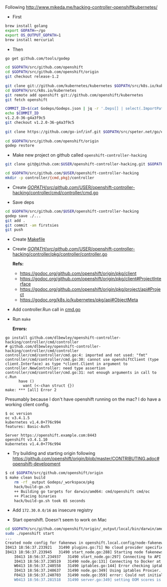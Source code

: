 Following http://www.mikeda.me/hacking-controller-openshiftkubernetes/

- First

```bash
brew install golang
export GOPATH=~/go
export OS_OUTPUT_GOPATH=1
brew install mercurial
```

- Then

```bash
go get github.com/tools/godep

cd $GOPATH/src/github.com/openshift
cd $GOPATH/src/github.com/openshift/origin
git checkout release-1.2
 
git clone git://github.com/kubernetes/kubernetes $GOPATH/src/k8s.io/kubernetes
cd $GOPATH/src/k8s.io/kubernetes
git remote add openshift git://github.com/openshift/kubernetes
git fetch openshift

COMMIT_ID=$(cat Godeps/Godeps.json | jq -r '.Deps[] | select(.ImportPath=="k8s.io/kubernetes/pkg/api") .Comment')
echo $COMMIT_ID
v1.2.0-36-g4a3f9c5
git checkout v1.2.0-36-g4a3f9c5
 
git clone https://github.com/go-inf/inf.git $GOPATH/src/speter.net/go/exp/math/dec/inf
 
cd $GOPATH/src/github.com/openshift/origin
godep restore
```


- Make new project on github called `openshift-controller-hacking`

```bash
git clone git@github.com:$USER/openshift-controller-hacking.git $GOPATH/src/github.com/$USER/openshift-controller-hacking

cd $GOPATH/src/github.com/$USER/openshift-controller-hacking
mkdir -p controller/{cmd,pkg}/controller
```

- Create [$GOPATH/src/github.com/$USER/openshift-controller-hacking/controller/cmd/controller/cmd.go](controller/cmd/controller/cmd.go)

- Save deps

```bash
cd $GOPATH/src/github.com/$USER/openshift-controller-hacking
godep save ./...
git add .
git commit -am firstsies
git push
```

- Create [Makefile](Makefile)

- Create [$GOPATH/src/github.com/$USER/openshift-controller-hacking/controller/pkg/controller/controller.go](controller/pkg/controller/controller.go) 

    **Refs:**

    - https://godoc.org/github.com/openshift/origin/pkg/client
    - https://godoc.org/github.com/openshift/origin/pkg/client#ProjectInterface
    - https://godoc.org/github.com/openshift/origin/pkg/project/api#Project
    - https://godoc.org/k8s.io/kubernetes/pkg/api#ObjectMeta

- Add controller.Run call in [cmd.go](controller/cmd/controller/cmd.go) 
- Run `make`

  **Errors:**

```
go install github.com/dlbewley/openshift-controller-hacking/controller/cmd/controller
# github.com/dlbewley/openshift-controller-hacking/controller/cmd/controller
controller/cmd/controller/cmd.go:4: imported and not used: "fmt"
controller/cmd/controller/cmd.go:30: cannot use openshiftClient (type client.Interface) as type *client.Client in argument to controller.NewController: need type assertion
controller/cmd/controller/cmd.go:31: not enough arguments in call to c.Run
      have ()
        want (<-chan struct {})
make: *** [all] Error 2
```

Presumably because I don't have openshift running on the mac?
I do have a working client config.

```
$ oc version
oc v3.4.1.5
kubernetes v1.4.0+776c994
features: Basic-Auth

Server https://openshift.example.com:8443
openshift v3.4.1.10
kubernetes v1.4.0+776c994
```

- Try building and starting origin following https://github.com/openshift/origin/blob/master/CONTRIBUTING.adoc#openshift-development

```bash
$ cd $GOPATH/src/github.com/openshift/origin
$ make clean build
    rm -rf _output Godeps/_workspace/pkg
    hack/build-go.sh
    ++ Building go targets for darwin/amd64: cmd/openshift cmd/oc
    ++ Placing binaries
    hack/build-go.sh took 65 seconds
```

- Add `172.30.0.0/16` as insecure registry

- Start openshift. Doesn't seem to work on Mac

```bash
cd $GOPATH/src/github.com/openshift/origin/_output/local/bin/darwin/amd64
sudo ./openshift start
...
Created node config for fakenews in openshift.local.config/node-fakenews
I0413 18:56:37.233921   31490 plugins.go:71] No cloud provider specified.
I0413 18:56:37.233945   31490 start_node.go:288] Starting node fakenews (v1.2.2-4-g6f611f3)
    I0413 18:56:37.234937   31490 start_node.go:297] Connecting to API server https://192.168.1.41:8443
    I0413 18:56:37.238519   31490 node.go:131] Connecting to Docker at unix:///var/run/docker.sock
    W0413 18:56:37.240558   31490 iptables.go:144] Error checking iptables version, assuming version at least 1.4.11: executable file not found in $PATH
    I0413 18:56:37.240637   31490 node.go:349] Using iptables Proxier.
    F0413 18:56:37.240703   31490 node.go:359] error: Could not initialize Kubernetes Proxy. You must run this process as root to use the service proxy: can't set sysctl net/ipv4/conf/all/route_localnet: open /proc/sys/net/ipv4/conf/all/route_localnet: no such file or directory
    W0413 18:56:37.281518   31490 server.go:349] setting OOM scores is unsupported in this build
```

